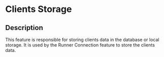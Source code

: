 ﻿# Clients Storage

## Description

This feature is responsible for storing clients data in the database or local storage. 
It is used by the Runner Connection feature to store the clients data.